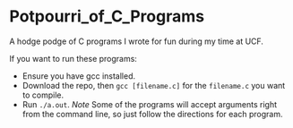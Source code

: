 # Potpourri_of_C_Programs
A hodge podge of C programs I wrote for fun during my time at UCF.

If you want to run these programs:
- Ensure you have gcc installed.
- Download the repo, then ```gcc [filename.c]``` for the ```filename.c``` you want to compile.
- Run ```./a.out```. *Note* Some of the programs will accept arguments right from the command line, so just follow the directions for each program.
